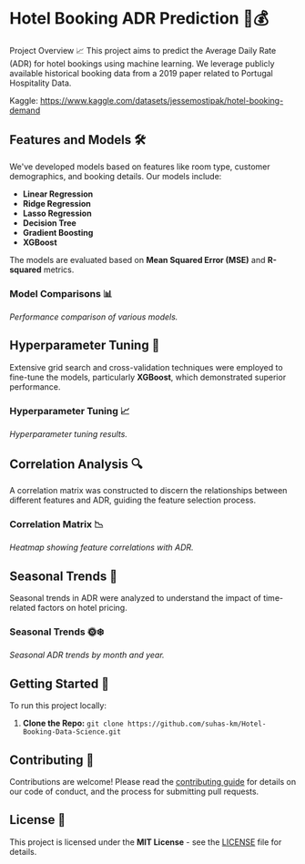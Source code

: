 # Hotel Booking ADR Prediction 🏨💰

Project Overview 📈
This project aims to predict the Average Daily Rate (ADR) for hotel bookings using machine learning. We leverage publicly available historical booking data from a 2019 paper related to Portugal Hospitality Data.


Kaggle: https://www.kaggle.com/datasets/jessemostipak/hotel-booking-demand

## Features and Models 🛠️
We've developed models based on features like room type, customer demographics, and booking details. Our models include:
- **Linear Regression**
- **Ridge Regression**
- **Lasso Regression**
- **Decision Tree**
- **Gradient Boosting**
- **XGBoost**

The models are evaluated based on **Mean Squared Error (MSE)** and **R-squared** metrics.

### Model Comparisons 📊
*Performance comparison of various models.*

## Hyperparameter Tuning 🔧
Extensive grid search and cross-validation techniques were employed to fine-tune the models, particularly **XGBoost**, which demonstrated superior performance.

### Hyperparameter Tuning 📈
*Hyperparameter tuning results.*

## Correlation Analysis 🔍
A correlation matrix was constructed to discern the relationships between different features and ADR, guiding the feature selection process.

### Correlation Matrix 📉
*Heatmap showing feature correlations with ADR.*

## Seasonal Trends 📅
Seasonal trends in ADR were analyzed to understand the impact of time-related factors on hotel pricing.

### Seasonal Trends 🌞❄️
*Seasonal ADR trends by month and year.*

## Getting Started 🚀
To run this project locally:
1. **Clone the Repo:** `git clone https://github.com/suhas-km/Hotel-Booking-Data-Science.git`

## Contributing 🤝
Contributions are welcome! Please read the [contributing guide](CONTRIBUTING.md) for details on our code of conduct, and the process for submitting pull requests.

## License 📜
This project is licensed under the **MIT License** - see the [LICENSE](LICENSE.md) file for details.
